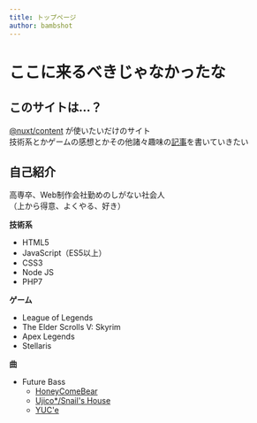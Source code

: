 ```yaml
---
title: トップページ
author: bambshot
---
```


# ここに来るべきじゃなかったな

## このサイトは...？

[@nuxt/content](https://github.com/nuxt/content/) が使いたいだけのサイト  
技術系とかゲームの感想とかその他諸々趣味の[記事](/articles)を書いていきたい

## 自己紹介

高専卒、Web制作会社勤めのしがない社会人  
（上から得意、よくやる、好き）

**技術系**
- HTML5
- JavaScript（ES5以上）
- CSS3
- Node JS
- PHP7

**ゲーム**
- League of Legends
- The Elder Scrolls V: Skyrim
- Apex Legends
- Stellaris

**曲**
- Future Bass
  - [HoneyComeBear](https://www.honeycomebear.com/)
  - [Ujico*/Snail's House](https://www.youtube.com/channel/UCYxBY8mhJ7R2rMIcQ28H_Zw)
  - [YUC'e](https://yyucee.wixsite.com/yuce)
